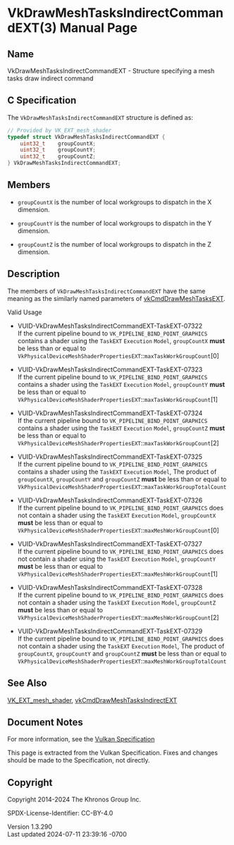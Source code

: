 # VkDrawMeshTasksIndirectCommandEXT(3) Manual Page

## Name

VkDrawMeshTasksIndirectCommandEXT - Structure specifying a mesh tasks
draw indirect command



## <a href="#_c_specification" class="anchor"></a>C Specification

The `VkDrawMeshTasksIndirectCommandEXT` structure is defined as:

``` c
// Provided by VK_EXT_mesh_shader
typedef struct VkDrawMeshTasksIndirectCommandEXT {
    uint32_t    groupCountX;
    uint32_t    groupCountY;
    uint32_t    groupCountZ;
} VkDrawMeshTasksIndirectCommandEXT;
```

## <a href="#_members" class="anchor"></a>Members

- `groupCountX` is the number of local workgroups to dispatch in the X
  dimension.

- `groupCountY` is the number of local workgroups to dispatch in the Y
  dimension.

- `groupCountZ` is the number of local workgroups to dispatch in the Z
  dimension.

## <a href="#_description" class="anchor"></a>Description

The members of `VkDrawMeshTasksIndirectCommandEXT` have the same meaning
as the similarly named parameters of
[vkCmdDrawMeshTasksEXT](https://registry.khronos.org/vulkan/specs/1.3-extensions/man/html/vkCmdDrawMeshTasksEXT.html).

Valid Usage

- <a href="#VUID-VkDrawMeshTasksIndirectCommandEXT-TaskEXT-07322"
  id="VUID-VkDrawMeshTasksIndirectCommandEXT-TaskEXT-07322"></a>
  VUID-VkDrawMeshTasksIndirectCommandEXT-TaskEXT-07322  
  If the current pipeline bound to `VK_PIPELINE_BIND_POINT_GRAPHICS`
  contains a shader using the `TaskEXT` `Execution` `Model`,
  `groupCountX` **must** be less than or equal to
  `VkPhysicalDeviceMeshShaderPropertiesEXT`::`maxTaskWorkGroupCount`\[0\]

- <a href="#VUID-VkDrawMeshTasksIndirectCommandEXT-TaskEXT-07323"
  id="VUID-VkDrawMeshTasksIndirectCommandEXT-TaskEXT-07323"></a>
  VUID-VkDrawMeshTasksIndirectCommandEXT-TaskEXT-07323  
  If the current pipeline bound to `VK_PIPELINE_BIND_POINT_GRAPHICS`
  contains a shader using the `TaskEXT` `Execution` `Model`,
  `groupCountY` **must** be less than or equal to
  `VkPhysicalDeviceMeshShaderPropertiesEXT`::`maxTaskWorkGroupCount`\[1\]

- <a href="#VUID-VkDrawMeshTasksIndirectCommandEXT-TaskEXT-07324"
  id="VUID-VkDrawMeshTasksIndirectCommandEXT-TaskEXT-07324"></a>
  VUID-VkDrawMeshTasksIndirectCommandEXT-TaskEXT-07324  
  If the current pipeline bound to `VK_PIPELINE_BIND_POINT_GRAPHICS`
  contains a shader using the `TaskEXT` `Execution` `Model`,
  `groupCountZ` **must** be less than or equal to
  `VkPhysicalDeviceMeshShaderPropertiesEXT`::`maxTaskWorkGroupCount`\[2\]

- <a href="#VUID-VkDrawMeshTasksIndirectCommandEXT-TaskEXT-07325"
  id="VUID-VkDrawMeshTasksIndirectCommandEXT-TaskEXT-07325"></a>
  VUID-VkDrawMeshTasksIndirectCommandEXT-TaskEXT-07325  
  If the current pipeline bound to `VK_PIPELINE_BIND_POINT_GRAPHICS`
  contains a shader using the `TaskEXT` `Execution` `Model`, The product
  of `groupCountX`, `groupCountY` and `groupCountZ` **must** be less
  than or equal to
  `VkPhysicalDeviceMeshShaderPropertiesEXT`::`maxTaskWorkGroupTotalCount`

- <a href="#VUID-VkDrawMeshTasksIndirectCommandEXT-TaskEXT-07326"
  id="VUID-VkDrawMeshTasksIndirectCommandEXT-TaskEXT-07326"></a>
  VUID-VkDrawMeshTasksIndirectCommandEXT-TaskEXT-07326  
  If the current pipeline bound to `VK_PIPELINE_BIND_POINT_GRAPHICS`
  does not contain a shader using the `TaskEXT` `Execution` `Model`,
  `groupCountX` **must** be less than or equal to
  `VkPhysicalDeviceMeshShaderPropertiesEXT`::`maxMeshWorkGroupCount`\[0\]

- <a href="#VUID-VkDrawMeshTasksIndirectCommandEXT-TaskEXT-07327"
  id="VUID-VkDrawMeshTasksIndirectCommandEXT-TaskEXT-07327"></a>
  VUID-VkDrawMeshTasksIndirectCommandEXT-TaskEXT-07327  
  If the current pipeline bound to `VK_PIPELINE_BIND_POINT_GRAPHICS`
  does not contain a shader using the `TaskEXT` `Execution` `Model`,
  `groupCountY` **must** be less than or equal to
  `VkPhysicalDeviceMeshShaderPropertiesEXT`::`maxMeshWorkGroupCount`\[1\]

- <a href="#VUID-VkDrawMeshTasksIndirectCommandEXT-TaskEXT-07328"
  id="VUID-VkDrawMeshTasksIndirectCommandEXT-TaskEXT-07328"></a>
  VUID-VkDrawMeshTasksIndirectCommandEXT-TaskEXT-07328  
  If the current pipeline bound to `VK_PIPELINE_BIND_POINT_GRAPHICS`
  does not contain a shader using the `TaskEXT` `Execution` `Model`,
  `groupCountZ` **must** be less than or equal to
  `VkPhysicalDeviceMeshShaderPropertiesEXT`::`maxMeshWorkGroupCount`\[2\]

- <a href="#VUID-VkDrawMeshTasksIndirectCommandEXT-TaskEXT-07329"
  id="VUID-VkDrawMeshTasksIndirectCommandEXT-TaskEXT-07329"></a>
  VUID-VkDrawMeshTasksIndirectCommandEXT-TaskEXT-07329  
  If the current pipeline bound to `VK_PIPELINE_BIND_POINT_GRAPHICS`
  does not contain a shader using the `TaskEXT` `Execution` `Model`, The
  product of `groupCountX`, `groupCountY` and `groupCountZ` **must** be
  less than or equal to
  `VkPhysicalDeviceMeshShaderPropertiesEXT`::`maxMeshWorkGroupTotalCount`

## <a href="#_see_also" class="anchor"></a>See Also

[VK_EXT_mesh_shader](https://registry.khronos.org/vulkan/specs/1.3-extensions/man/html/VK_EXT_mesh_shader.html),
[vkCmdDrawMeshTasksIndirectEXT](https://registry.khronos.org/vulkan/specs/1.3-extensions/man/html/vkCmdDrawMeshTasksIndirectEXT.html)

## <a href="#_document_notes" class="anchor"></a>Document Notes

For more information, see the <a
href="https://registry.khronos.org/vulkan/specs/1.3-extensions/html/vkspec.html#VkDrawMeshTasksIndirectCommandEXT"
target="_blank" rel="noopener">Vulkan Specification</a>

This page is extracted from the Vulkan Specification. Fixes and changes
should be made to the Specification, not directly.

## <a href="#_copyright" class="anchor"></a>Copyright

Copyright 2014-2024 The Khronos Group Inc.

SPDX-License-Identifier: CC-BY-4.0

Version 1.3.290  
Last updated 2024-07-11 23:39:16 -0700

